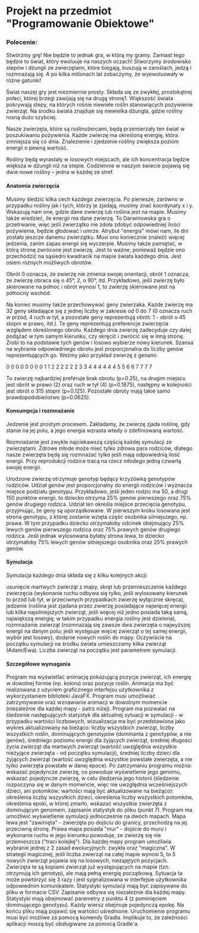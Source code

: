 # Projekt na przedmiot "Programowanie Obiektowe"

### Polecenie:


Stwórzmy grę! Nie będzie to jednak gra, w którą my gramy. Zamiast tego będzie to świat, który ewoluuje na naszych oczach! Stworzymy środowisko stepów i dżungli ze zwierzętami, które biegają, buszują w zaroślach, jedzą i rozmnażają się. A po kilka milionach lat zobaczymy, że wyewoluowały w różne gatunki!



Świat naszej gry jest niezmiernie prosty. Składa się ze zwykłej, prostokątnej połaci, której brzegi zawijają się na drugą stronę1. Większość świata pokrywają stepy, na których rośnie niewiele roślin stanowiących pożywienie zwierząt. Na środku świata znajduje się niewielka dżungla, gdzie rośliny rosną dużo szybciej.



Nasze zwierzęta, które są roślinożercami, będą przemierzały ten świat w poszukiwaniu pożywienia. Każde zwierzę ma określoną energię, która zmniejsza się co dnia. Znalezienie i zjedzenie rośliny zwiększa poziom energii o pewną wartość.

Rośliny będą wyrastały w losowych miejscach, ale ich koncentracja będzie większa w dżungli niż na stepie. Codziennie w naszym świecie pojawią się dwie nowe rośliny – jedna w każdej ze stref.

#### Anatomia zwierzęcia


Musimy śledzić kilka cech każdego zwierzęcia. Po pierwsze, zarówno w przypadku rośliny jak i tych, którzy je zjadają, musimy znać koordynaty x i y. Wskazują nam one, gdzie dane zwierzę lub roślina jest na mapie. Musimy także wiedzieć, ile energii ma dane zwierzę. To Darwinowska gra o przetrwanie, więc jeśli zwierzątko nie zdoła zdobyć odpowiedniej ilości pożywienia, będzie głodować i umrze. Atrybut "energia" mówi nam, ile dni zostało jeszcze danemu zwierzątku. Musi ono koniecznie znaleźć więcej jedzenia, zanim zapas energii się wyczerpie. Musimy także pamiętać, w którą stronę zwrócone jest zwierzę. Jest to ważne, ponieważ będzie ono przechodzić na sąsiedni kwadracik na mapie świata każdego dnia. Jest osiem różnych możliwych obrotów.



Obrót 0 oznacza, że zwierzę nie zmienia swojej orientacji, obrót 1 oznacza, że zwierzę obraca się o 45°, 2, o 90°, itd. Przykładowo, jeśli zwierzę było skierowane na północ i obrót wynosi 1, to zwierzę skierowane jest na północny wschód.

Na koniec musimy także przechowywać geny zwierzaka. Każde zwierzę ma 32 geny składające się z jednej liczby w zakresie od 0 do 7 (0 oznacza ruch w przód, 4 ruch w tył, a pozostałe geny reprezentują obrót: 1 - obrót o 45 stopni w prawo, itd.). Te geny reprezentują preferencje zwierzęcia względem określonego obrotu. Każdego dnia zwierzę zadecyduje czy dalej podążać w tym samym kierunku, czy skręcić i zwrócić się w inną stronę. Zrobi to na podstawie tych genów i losowo wybierze nowy kierunek. Szansa na wybranie odpowiedniego obrotu jest proporcjonalna do liczby genów reprezentujących go. Weźmy jako przykład zwierzę z genami:

0 0 0 0 0 0 0 0 1 1 2 2 2 2 2 2 3 3 4 4 4 4 4 4 5 5 6 6 7 7 7 7

To zwierzę najbardziej preferuje brak obrotu (p=0.25), na drugim miejscu jest obrót w prawo (2) oraz ruch w tył (4) (p=0.1875), następny w kolejności jest obrót o 315 stopni (p=0.125). Pozostałe obroty mają takie samo prawdopodobieństwo (p=0.0625).

#### Konsumpcja i rozmnażanie
Jedzenie jest prostym procesem. Zakładamy, że zwierzę zjada roślinę, gdy stanie na jej polu, a jego energia wzrasta wtedy o zdefiniowaną wartość.

Rozmnażanie jest zwykle najciekawszą częścią każdej symulacji ze zwierzętami. Zdrowe młode może mieć tylko zdrowa para rodziców, dlatego nasze zwierzęta będą się rozmnażać tylko jeśli mają odpowiednią ilość energii. Przy reprodukcji rodzice tracą na rzecz młodego jedną czwartą swojej energii.

Urodzone zwierzę otrzymuje genotyp będący krzyżówką genotypów rodziców. Udział genów jest proporcjonalny do energii rodziców i wyznacza miejsce podziału genotypu. Przykładowo, jeśli jeden rodzic ma 50, a drugi 150 punktów energii, to dziecko otrzyma 25% genów pierwszego oraz 75% genów drugiego rodzica. Udział ten określa miejsce przecięcia genotypu, przyjmując, że geny są uporządkowane. W pierwszym kroku losowana jest strona genotypu, z której zostanie wzięta część osobnika silniejszego, np. prawa. W tym przypadku dziecko otrzymałoby odcinek obejmujący 25% lewych genów pierwszego rodzica oraz 75% prawych genów drugiego rodzica. Jeśli jednak wylosowana byłaby strona lewa, to dziecko otrzymałoby 75% lewych genów silniejszego osobnika oraz 25% prawych genów.

#### Symulacja
Symulacja każdego dnia składa się z kilku kolejnych akcji:

usunięcie martwych zwierząt z mapy,
skręt lub przemieszczenie każdego zwierzęcia (wykonanie ruchu odbywa się tylko, jeśli wylosowany kierunek to przód lub tył, w przeciwnych przypadkach zwierzę wyłącznie skręca),
jedzenie (roślina jest zjadana przez zwierzę posiadające najwięcej energii lub kilka najsilniejszych zwierząt, jeśli więcej niż jedno posiada taką samą, największą energię; w takim przypadku energia rośliny jest dzielona),
rozmnażanie zwierząt (rozmnażają się zawsze dwa zwierzęta o najwyższej energii na danym polu; jeśli występuje więcej zwierząt o tej samej energii, wybór jest losowy),
dodanie nowych roślin do mapy.
Oczywiście na początku symulacji na środku świata umieszczamy kilka zwierząt (Adam/Ewa). Liczba zwierząt na początku jest parametrem symulacji.

#### Szczegółowe wymagania
Program ma wyświetlać animację pokazującą pozycje zwierząt, ich energię w dowolnej formie (np. koloru) oraz pozycje roślin.
Animacja ma być realizowana z użyciem graficznego interfejsu użytkownika z wykorzystaniem biblioteki JavaFX.
Program musi umożliwiać zatrzymywanie oraz wznawianie animacji w dowolnym momencie (niezależnie dla każdej mapy - patrz niżej).
Program ma pozwalać na śledzenie następujących statystyk dla aktualnej sytuacji w symulacji - w przypadku wartości liczbowych, wizualizacja ma być przedstawiona jako wykres aktualizowany na bieżąco:
liczby wszystkich zwierząt,
liczby wszystkich roślin,
dominujących genotypów (dominanta z genotypów, a nie genów),
średniego poziomu energii dla żyjących zwierząt,
średniej długości życia zwierząt dla martwych zwierząt (wartość uwzględnia wszystkie nieżyjące zwierzęta - od początku symulacji),
średniej liczby dzieci dla żyjących zwierząt (wartość uwzględnia wszystkie powstałe zwierzęta, a nie tylko zwierzęta powstałe w danej epoce).
Po zatrzymaniu programu można:
wskazać pojedyncze zwierzę, co powoduje wyświetlenie jego genomu,
wskazać pojedyncze zwierzę, w celu śledzenia jego historii (śledzenie rozpoczyna się w danym momencie, więc nie uwzględnia wcześniejszych dzieci, ani potomków; wartości mają być aktualizowane na bieżąco):
określenia liczby wszystkich dzieci,
określenia liczby wszystkich potomków,
określenia epoki, w której zmarło,
wskazać wszystkie zwierzęta z dominującym genomem,
zapisanie statystyk do pliku (punkt 7).
Program ma umożliwić wyświetlenie symulacji jednocześnie na dwóch mapach. Mapa lewa jest "zawinięta" - zwierzęta po dojściu do granicy, przechodzą na jej przeciwną stronę. Prawa mapa posiada "mur" - dojście do muru i wykonanie ruchu w jego kierunku powoduje, ze zwierzę się nie przemieszcza ("traci kolejkę").
Dla każdej mapy program umożliwia wybranie jednej z 2 zasad ewolucyjnych: zwykła oraz "magiczna". W strategii magicznej, jeśli liczba zwierząt na całej mapie wynosi 5, to 5 nowych zwierząt pojawia się na losowych, niezajętych pozycjach. Zwierzęta te są kopiami zwierząt już występujących na mapie (tzn. otrzymują ich genotyp), ale mają pełną energię początkową. Sytuacja ta może powtórzyć się 3 razy i jest sygnalizowana w interfejsie użytkownika odpowiednim komunikatem.
Statystyki symulacji mają być zapisywane do pliku w formacie CSV. Zapisanie odbywa się niezależnie dla każdej mapy. Statystyki mają obejmować parametry z punktu 4 (z pominięciem dominującego genotypu). Każdy wiersz obejmuje pojedynczą epokę. Na końcu pliku mają pojawić się wartości uśrednione.
Uruchomienie programu musi być możliwe za pomocą komendy Gradla. Implikuje to, że zależności aplikacji muszą być obsługiwane za pomocą Gradle'a.
